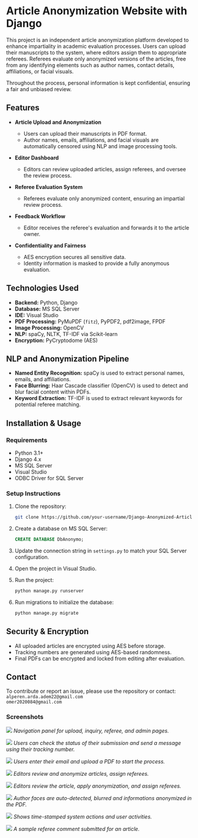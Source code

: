 # Article Anonymization Website with Django

This project is an independent article anonymization platform developed to enhance impartiality in academic evaluation processes. Users can upload their manuscripts to the system, where editors assign them to appropriate referees. Referees evaluate only anonymized versions of the articles, free from any identifying elements such as author names, contact details, affiliations, or facial visuals.

Throughout the process, personal information is kept confidential, ensuring a fair and unbiased review.

## Features

- **Article Upload and Anonymization**
  - Users can upload their manuscripts in PDF format.
  - Author names, emails, affiliations, and facial visuals are automatically censored using NLP and image processing tools.

- **Editor Dashboard**
  - Editors can review uploaded articles, assign referees, and oversee the review process.

- **Referee Evaluation System**
  - Referees evaluate only anonymized content, ensuring an impartial review process.

- **Feedback Workflow**
  - Editor receives the referee's evaluation and forwards it to the article owner.

- **Confidentiality and Fairness**
  - AES encryption secures all sensitive data.
  - Identity information is masked to provide a fully anonymous evaluation.

## Technologies Used

- **Backend:** Python, Django  
- **Database:** MS SQL Server  
- **IDE:** Visual Studio  
- **PDF Processing:** PyMuPDF (`fitz`), PyPDF2, pdf2image, FPDF  
- **Image Processing:** OpenCV  
- **NLP:** spaCy, NLTK, TF-IDF via Scikit-learn  
- **Encryption:** PyCryptodome (AES)

## NLP and Anonymization Pipeline

- **Named Entity Recognition:** spaCy is used to extract personal names, emails, and affiliations.
- **Face Blurring:** Haar Cascade classifier (OpenCV) is used to detect and blur facial content within PDFs.
- **Keyword Extraction:** TF-IDF is used to extract relevant keywords for potential referee matching.

## Installation & Usage

### Requirements

- Python 3.1+
- Django 4.x
- MS SQL Server
- Visual Studio
- ODBC Driver for SQL Server

### Setup Instructions

1. Clone the repository:
   ```bash
   git clone https://github.com/your-username/Django-Anonymized-Article-System.git
   ```

2. Create a database on MS SQL Server:
   ```sql
   CREATE DATABASE DbAnonymo;
   ```

3. Update the connection string in `settings.py` to match your SQL Server configuration.

4. Open the project in Visual Studio.

5. Run the project:
   ```bash
   python manage.py runserver
   ```

6. Run migrations to initialize the database:
   ```bash
   python manage.py migrate
   ```

## Security & Encryption

- All uploaded articles are encrypted using AES before storage.
- Tracking numbers are generated using AES-based randomness.
- Final PDFs can be encrypted and locked from editing after evaluation.

## Contact

To contribute or report an issue, please use the repository or contact:  
`alperen.arda.adem22@gmail.com`  
`omer2020084@gmail.com`

### Screenshots

![](readme_images/image2.jpg)
*Navigation panel for upload, inquiry, referee, and admin pages.*

![](readme_images/image1.jpg)
*Users can check the status of their submission and send a message using their tracking number.*

![](readme_images/image4.jpg)
*Users enter their email and upload a PDF to start the process.*

![](readme_images/image5.jpg)
*Editors review and anonymize articles, assign referees.*

![](readme_images/image6.png)
*Editors review the article, apply anonymization, and assign referees.*

![](readme_images/image7.png)
*Author faces are auto-detected, blurred and informations anonymized in the PDF.*

![](readme_images/image8.png)
*Shows time-stamped system actions and user activities.*

![](readme_images/image9.png)
*A sample referee comment submitted for an article.*
